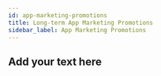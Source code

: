 ```yaml
---
id: app-marketing-promotions
title: Long-term App Marketing Promotions
sidebar_label: App Marketing Promotions
---
```


##  Add your text here
